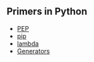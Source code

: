 ## Primers in Python
- [PEP](https://github.com/Devyanshu/primer/blob/master/Python/pep.md)
- [pip](https://github.com/Devyanshu/primer/blob/master/Python/pip.md)
- [lambda](https://github.com/Devyanshu/primer/blob/master/Python/lambda.md)
- [Generators](https://github.com/Devyanshu/primer/blob/master/Python/Generators.md)
